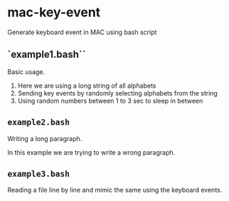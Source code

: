 # mac-key-event
Generate keyboard event in MAC using bash script

## `example1.bash``
Basic usage.
1. Here we are using a long string of all alphabets
2. Sending key events by randomly selecting alphabets from the string
3. Using random numbers between 1 to 3 sec to sleep in between

## `example2.bash`
Writing a long paragraph.

In this example we are trying to write a wrong paragraph.

## `example3.bash`
Reading a file line by line and mimic the same using the keyboard events.